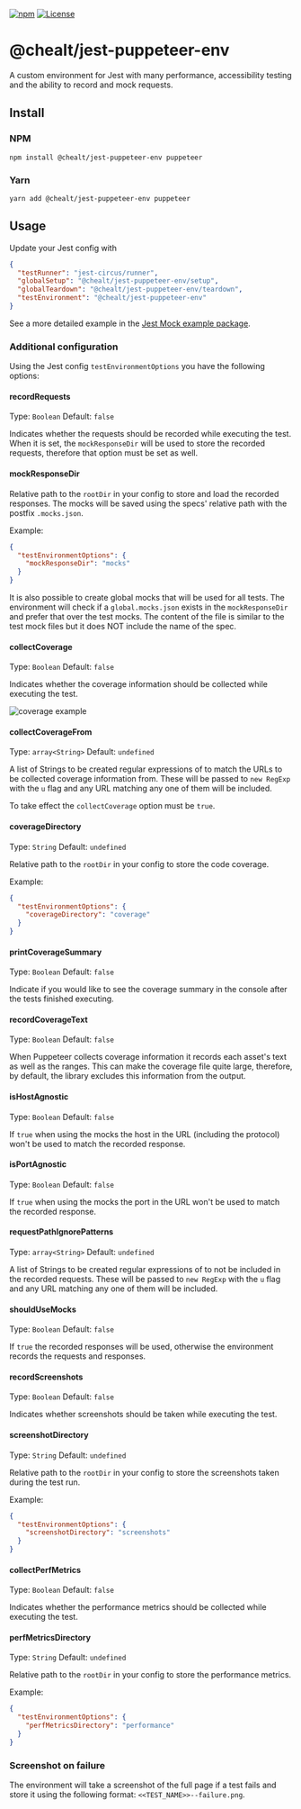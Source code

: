[![npm](https://img.shields.io/npm/v/@chealt/jest-puppeteer-env.svg)](http://npm.im/@chealt/jest-puppeteer-env)
[![License](https://img.shields.io/npm/l/@chealt/jest-puppeteer-env.svg)](/LICENSE)
# @chealt/jest-puppeteer-env

A custom environment for Jest with many performance, accessibility testing and the ability to record and mock requests.

## Install

### NPM

```
npm install @chealt/jest-puppeteer-env puppeteer
```

### Yarn

```
yarn add @chealt/jest-puppeteer-env puppeteer
```

## Usage

Update your Jest config with

```json
{
  "testRunner": "jest-circus/runner",
  "globalSetup": "@chealt/jest-puppeteer-env/setup",
  "globalTeardown": "@chealt/jest-puppeteer-env/teardown",
  "testEnvironment": "@chealt/jest-puppeteer-env"
}
```

See a more detailed example in the [Jest Mock example package](https://github.com/chealt/chealt/tree/main/packages/jest-mock-example).

### Additional configuration

Using the Jest config `testEnvironmentOptions` you have the following options:

#### recordRequests

Type: `Boolean`
Default: `false`

Indicates whether the requests should be recorded while executing the test.
When it is set, the `mockResponseDir` will be used to store the recorded requests, therefore that option must be set as well.

#### mockResponseDir

Relative path to the `rootDir` in your config to store and load the recorded responses.
The mocks will be saved using the specs' relative path with the postfix `.mocks.json`.

Example:

```json
{
  "testEnvironmentOptions": {
    "mockResponseDir": "mocks"
  }
}
```

It is also possible to create global mocks that will be used for all tests. The environment will check if a `global.mocks.json` exists in the `mockResponseDir` and prefer that over the test mocks. The content of the file is similar to the test mock files but it does NOT include the name of the spec.

#### collectCoverage

Type: `Boolean`
Default: `false`

Indicates whether the coverage information should be collected while executing the test.

![coverage example](https://github.com/chealt/chealt/blob/main/packages/jest-puppeteer-env/docs/coverage/coverage-example-screenshot.png)

#### collectCoverageFrom

Type: `array<String>`
Default: `undefined`

A list of Strings to be created regular expressions of to match the URLs to be collected coverage information from. These will be passed to `new RegExp` with the `u` flag and any URL matching any one of them will be included.

To take effect the `collectCoverage` option must be `true`.

#### coverageDirectory

Type: `String`
Default: `undefined`

Relative path to the `rootDir` in your config to store the code coverage.

Example:

```json
{
  "testEnvironmentOptions": {
    "coverageDirectory": "coverage"
  }
}
```

#### printCoverageSummary

Type: `Boolean`
Default: `false`

Indicate if you would like to see the coverage summary in the console after the tests finished executing.

#### recordCoverageText

Type: `Boolean`
Default: `false`

When Puppeteer collects coverage information it records each asset's text as well as the ranges. This can make the coverage file quite large, therefore, by default, the library excludes this information from the output.

#### isHostAgnostic

Type: `Boolean`
Default: `false`

If `true` when using the mocks the host in the URL (including the protocol) won't be used to match the recorded response.

#### isPortAgnostic

Type: `Boolean`
Default: `false`

If `true` when using the mocks the port in the URL won't be used to match the recorded response.

#### requestPathIgnorePatterns

Type: `array<String>`
Default: `undefined`

A list of Strings to be created regular expressions of to not be included in the recorded requests. These will be passed to `new RegExp` with the `u` flag and any URL matching any one of them will be included.
#### shouldUseMocks

Type: `Boolean`
Default: `false`

If `true` the recorded responses will be used, otherwise the environment records the requests and responses.

#### recordScreenshots

Type: `Boolean`
Default: `false`

Indicates whether screenshots should be taken while executing the test.

#### screenshotDirectory

Type: `String`
Default: `undefined`

Relative path to the `rootDir` in your config to store the screenshots taken during the test run.

Example:

```json
{
  "testEnvironmentOptions": {
    "screenshotDirectory": "screenshots"
  }
}
```

#### collectPerfMetrics

Type: `Boolean`
Default: `false`

Indicates whether the performance metrics should be collected while executing the test.

#### perfMetricsDirectory

Type: `String`
Default: `undefined`

Relative path to the `rootDir` in your config to store the performance metrics.

Example:

```json
{
  "testEnvironmentOptions": {
    "perfMetricsDirectory": "performance"
  }
}
```

### Screenshot on failure

The environment will take a screenshot of the full page if a test fails and store it using the following format: `<<TEST_NAME>>--failure.png`.
